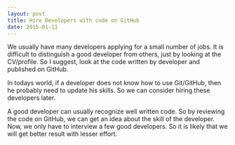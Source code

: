 ```yaml
---
layout: post
title: Hire Developers with code on GitHub
date: 2015-01-11
---
```

We usually have many developers applying for a small number of jobs.
It is difficult to distinguish a good developer from others,
just by looking at the CV/profile. So I suggest, look at the
code written by developer and published on GitHub.

In todays world, if a developer does not know how to use
Git/GitHub, then he probably need to update his skills. So we can consider hiring these developers later.

A good developer can usually recognize well written code. So by reviewing the code on GitHub, we can get an idea about the skill of the developer. Now, we only have to interview a few good developers. So it is likely that we will get better result with lesser effort.
